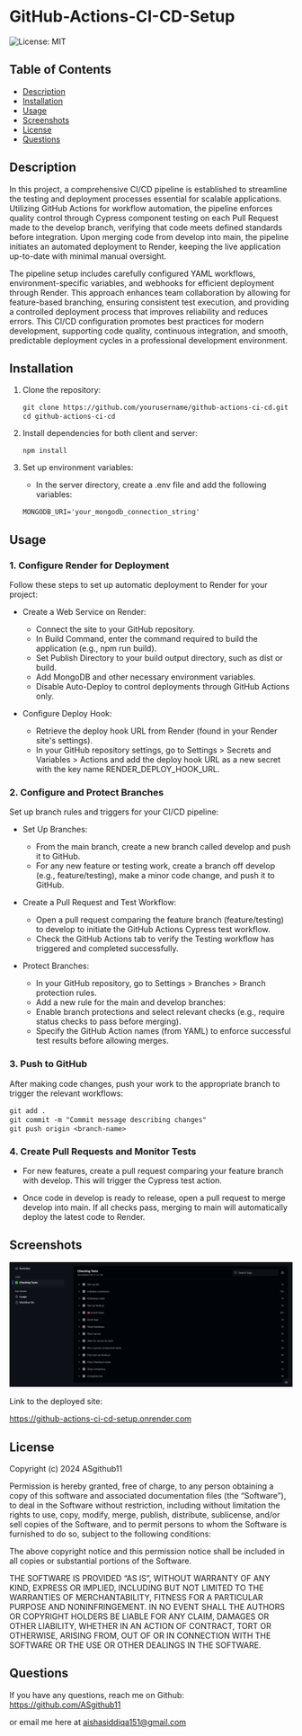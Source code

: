 # GitHub-Actions-CI-CD-Setup
![License: MIT](https://img.shields.io/badge/License-MIT-blue)

## Table of Contents

- [Description](#description)
- [Installation](#installation)
- [Usage](#usage)
- [Screenshots](#screenshots)
- [License](#license)
- [Questions](#questions)

## Description

In this project, a comprehensive CI/CD pipeline is established to streamline the testing and deployment processes essential for scalable applications. Utilizing GitHub Actions for workflow automation, the pipeline enforces quality control through Cypress component testing on each Pull Request made to the develop branch, verifying that code meets defined standards before integration. Upon merging code from develop into main, the pipeline initiates an automated deployment to Render, keeping the live application up-to-date with minimal manual oversight.

The pipeline setup includes carefully configured YAML workflows, environment-specific variables, and webhooks for efficient deployment through Render. This approach enhances team collaboration by allowing for feature-based branching, ensuring consistent test execution, and providing a controlled deployment process that improves reliability and reduces errors. This CI/CD configuration promotes best practices for modern development, supporting code quality, continuous integration, and smooth, predictable deployment cycles in a professional development environment.

## Installation

1. Clone the repository:
   ```
   git clone https://github.com/yourusername/github-actions-ci-cd.git
   cd github-actions-ci-cd
   ```

2. Install dependencies for both client and server:
    ```
    npm install
    ```

3. Set up environment variables:

    -   In the server directory, create a .env file and add the following variables:
    ```
    MONGODB_URI='your_mongodb_connection_string'
    ```

## Usage

### 1. Configure Render for Deployment

Follow these steps to set up automatic deployment to Render for your project:

- Create a Web Service on Render:

    - Connect the site to your GitHub repository.
    - In Build Command, enter the command required to build the application (e.g., npm run build).
    - Set Publish Directory to your build output directory, such as dist or build.
    - Add MongoDB and other necessary environment variables.
    - Disable Auto-Deploy to control deployments through GitHub Actions only.

- Configure Deploy Hook:

    - Retrieve the deploy hook URL from Render (found in your Render site's settings).
    - In your GitHub repository settings, go to Settings > Secrets and Variables > Actions and add the deploy hook URL as a new secret with the key name RENDER_DEPLOY_HOOK_URL.

### 2. Configure and Protect Branches

Set up branch rules and triggers for your CI/CD pipeline:

- Set Up Branches:

    - From the main branch, create a new branch called develop and push it to GitHub.
    - For any new feature or testing work, create a branch off develop (e.g., feature/testing), make a minor code change, and push it to GitHub.

- Create a Pull Request and Test Workflow:

    - Open a pull request comparing the feature branch (feature/testing) to develop to initiate the GitHub Actions Cypress test workflow.
    - Check the GitHub Actions tab to verify the Testing workflow has triggered and completed successfully.

- Protect Branches:

    - In your GitHub repository, go to Settings > Branches > Branch protection rules.
    - Add a new rule for the main and develop branches:
    - Enable branch protections and select relevant checks (e.g., require status checks to pass before merging).
    - Specify the GitHub Action names (from YAML) to enforce successful test results before allowing merges.

### 3. Push to GitHub

After making code changes, push your work to the appropriate branch to trigger the relevant workflows:

```
git add .
git commit -m "Commit message describing changes"
git push origin <branch-name>

```

### 4. Create Pull Requests and Monitor Tests

- For new features, create a pull request comparing your feature branch with develop. This will trigger the Cypress test action.

- Once code in develop is ready to release, open a pull request to merge develop into main. If all checks pass, merging to main will automatically deploy the latest code to Render.

## Screenshots

![Alt text](Assets/images/Screenshot-1.png)

Link to the deployed site:

https://github-actions-ci-cd-setup.onrender.com

## License

Copyright (c) 2024 ASgithub11

Permission is hereby granted, free of charge, to any person obtaining a copy of this software and associated documentation files (the “Software”), to deal in the Software without restriction, including without limitation the rights to use, copy, modify, merge, publish, distribute, sublicense, and/or sell copies of the Software, and to permit persons to whom the Software is furnished to do so, subject to the following conditions:

The above copyright notice and this permission notice shall be included in all copies or substantial portions of the Software.

THE SOFTWARE IS PROVIDED “AS IS”, WITHOUT WARRANTY OF ANY KIND, EXPRESS OR IMPLIED, INCLUDING BUT NOT LIMITED TO THE WARRANTIES OF MERCHANTABILITY, FITNESS FOR A PARTICULAR PURPOSE AND NONINFRINGEMENT. IN NO EVENT SHALL THE AUTHORS OR COPYRIGHT HOLDERS BE LIABLE FOR ANY CLAIM, DAMAGES OR OTHER LIABILITY, WHETHER IN AN ACTION OF CONTRACT, TORT OR OTHERWISE, ARISING FROM, OUT OF OR IN CONNECTION WITH THE SOFTWARE OR THE USE OR OTHER DEALINGS IN THE SOFTWARE.

## Questions

If you have any questions, reach me on Github: https://github.com/ASgithub11

or email me here at aishasiddiqa151@gmail.com
